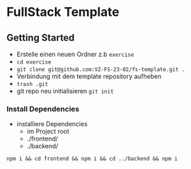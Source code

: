 # FullStack Template

## Getting Started

- Erstelle einen neuen Ordner z.b `exercise`
- `cd exercise`
- `git clone git@github.com:VZ-FS-23-02/fs-template.git .`
- Verbindung mit dem template repository aufheben
- `trash .git`
- git repo neu initialisieren `git init`

### Install Dependencies

- installiere Dependencies
  - im Project root
  - ./frontend/
  - ./backend/

`npm i && cd frontend && npm i && cd ../backend && npm i`
